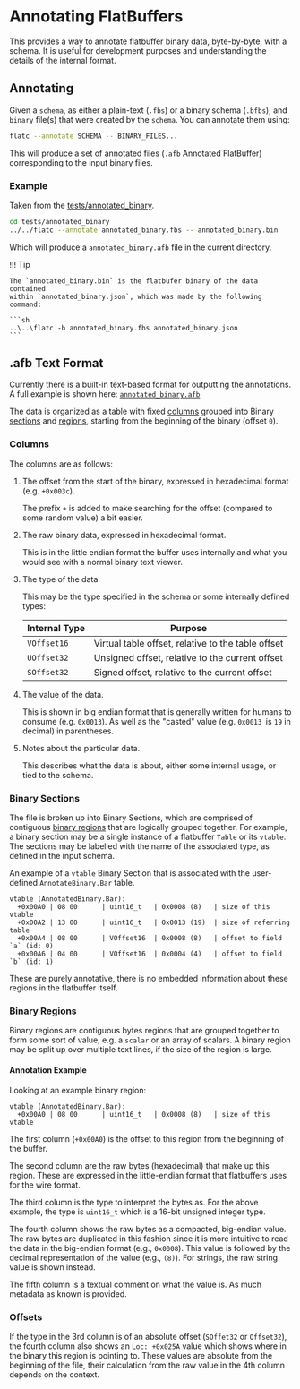 # Annotating FlatBuffers

This provides a way to annotate flatbuffer binary data, byte-by-byte, with a
schema. It is useful for development purposes and understanding the details of
the internal format.

## Annotating

Given a `schema`, as either a plain-text (`.fbs`) or a binary schema (`.bfbs`),
and `binary` file(s) that were created by the `schema`. You can annotate them
using:

```sh
flatc --annotate SCHEMA -- BINARY_FILES...
```

This will produce a set of annotated files (`.afb` Annotated FlatBuffer)
corresponding to the input binary files.

### Example

Taken from the [tests/annotated_binary](https://github.com/google/flatbuffers/tree/master/tests/annotated_binary).

```sh
cd tests/annotated_binary
../../flatc --annotate annotated_binary.fbs -- annotated_binary.bin
```

Which will produce a `annotated_binary.afb` file in the current directory.


!!! Tip
    
    The `annotated_binary.bin` is the flatbufer binary of the data contained
    within `annotated_binary.json`, which was made by the following command:

    ```sh
    ..\..\flatc -b annotated_binary.fbs annotated_binary.json
    ```

## .afb Text Format

Currently there is a built-in text-based format for outputting the annotations.
A full example is shown here:
[`annotated_binary.afb`](https://github.com/google/flatbuffers/blob/master/tests/annotated_binary/annotated_binary.afb)

The data is organized as a table with fixed [columns](#columns) grouped into
Binary [sections](#binary-sections) and [regions](#binary-regions), starting
from the beginning of the binary (offset `0`).

### Columns

The columns are as follows:

1. The offset from the start of the binary, expressed in hexadecimal format
   (e.g. `+0x003c`).

    The prefix `+` is added to make searching for the offset (compared to some
    random value) a bit easier.

2. The raw binary data, expressed in hexadecimal format. 
   
    This is in the little endian format the buffer uses internally and what you
    would see with a normal binary text viewer.

3. The type of the data.

    This may be the type specified in the schema or some internally defined
    types:


    | Internal Type | Purpose                                            |
    |---------------|----------------------------------------------------|
    | `VOffset16`   | Virtual table offset, relative to the table offset |
    | `UOffset32`   | Unsigned offset, relative to the current offset    |
    | `SOffset32`   | Signed offset, relative to the current offset      |


4. The value of the data.

    This is shown in big endian format that is generally written for humans to
    consume (e.g. `0x0013`). As well as the "casted" value (e.g. `0x0013 `is
    `19` in decimal) in parentheses.

5. Notes about the particular data.

    This describes what the data is about, either some internal usage, or tied
    to the schema.

### Binary Sections

The file is broken up into Binary Sections, which are comprised of contiguous
[binary regions](#binary-regions) that are logically grouped together. For
example, a binary section may be a single instance of a flatbuffer `Table` or
its `vtable`. The sections may be labelled with the name of the associated type,
as defined in the input schema.

An example of a `vtable` Binary Section that is associated with the user-defined
`AnnotateBinary.Bar` table.

```
vtable (AnnotatedBinary.Bar):
  +0x00A0 | 08 00      | uint16_t   | 0x0008 (8)   | size of this vtable
  +0x00A2 | 13 00      | uint16_t   | 0x0013 (19)  | size of referring table
  +0x00A4 | 08 00      | VOffset16  | 0x0008 (8)   | offset to field `a` (id: 0)
  +0x00A6 | 04 00      | VOffset16  | 0x0004 (4)   | offset to field `b` (id: 1)
```

These are purely annotative, there is no embedded information about these
regions in the flatbuffer itself.

### Binary Regions

Binary regions are contiguous bytes regions that are grouped together to form 
some sort of value, e.g. a `scalar` or an array of scalars. A binary region may
be split up over multiple text lines, if the size of the region is large.

#### Annotation Example

Looking at an example binary region:

```
vtable (AnnotatedBinary.Bar):
  +0x00A0 | 08 00      | uint16_t   | 0x0008 (8)   | size of this vtable
```

The first column (`+0x00A0`) is the offset to this region from the beginning of
the buffer. 

The second column are the raw bytes (hexadecimal) that make up this region.
These are expressed in the little-endian format that flatbuffers uses for the
wire format.

The third column is the type to interpret the bytes as. For the above example,
the type is `uint16_t` which is a 16-bit unsigned integer type.

The fourth column shows the raw bytes as a compacted, big-endian value. The raw
bytes are duplicated in this fashion since it is more intuitive to read the data
in the big-endian format (e.g., `0x0008`). This value is followed by the decimal
representation of the value (e.g., `(8)`). For strings, the raw string value is
shown instead. 

The fifth column is a textual comment on what the value is. As much metadata as
known is provided.

### Offsets

If the type in the 3rd column is of an absolute offset (`SOffet32` or
`Offset32`), the fourth column also shows an `Loc: +0x025A` value which shows
where in the binary this region is pointing to. These values are absolute from
the beginning of the file, their calculation from the raw value in the 4th
column depends on the context.